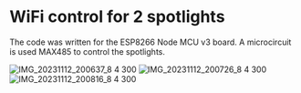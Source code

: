 # WiFi control for 2 spotlights

The code was written for the ESP8266 Node MCU v3 board. A microcircuit is used MAX485 to control the spotlights.

![IMG_20231112_200637_8 4 300](https://github.com/Mark-RT/WiFi-control-for-2-spotlights/assets/93182860/a31318b6-8401-4bd6-8f7d-a5248327d5aa)
![IMG_20231112_200726_8 4 300](https://github.com/Mark-RT/WiFi-control-for-2-spotlights/assets/93182860/465ce28f-0dc6-41b9-9758-72a634579540)
![IMG_20231112_200816_8 4 300](https://github.com/Mark-RT/WiFi-control-for-2-spotlights/assets/93182860/6dc9f834-69df-418e-a628-6cd2c58ec5e6)
